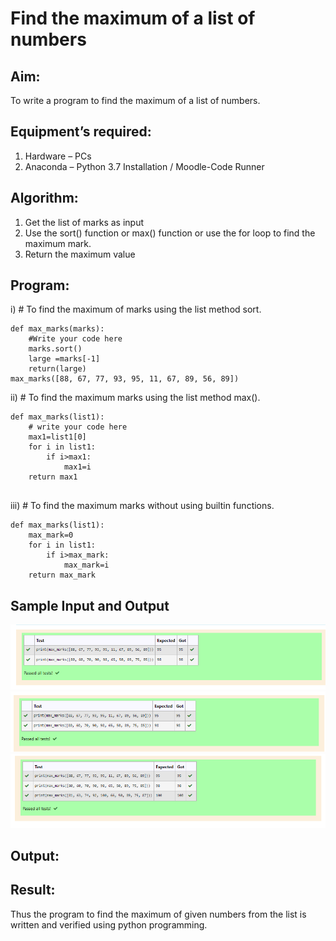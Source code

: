 # Find the maximum of a list of numbers
## Aim:
To write a program to find the maximum of a list of numbers.
## Equipment’s required:
1.	Hardware – PCs
2.	Anaconda – Python 3.7 Installation / Moodle-Code Runner
## Algorithm:
1.	Get the list of marks as input
2.	Use the sort() function or max() function or use the for loop to find the maximum mark.
3.	Return the maximum value
## Program:

i)	# To find the maximum of marks using the list method sort.
```
def max_marks(marks):
    #Write your code here
    marks.sort()
    large =marks[-1]
    return(large)
max_marks([88, 67, 77, 93, 95, 11, 67, 89, 56, 89])

```

ii)	# To find the maximum marks using the list method max().
```
def max_marks(list1):
    # write your code here
    max1=list1[0]
    for i in list1:
        if i>max1:
            max1=i
    return max1
    
```

iii) # To find the maximum marks without using builtin functions.
```
def max_marks(list1):
    max_mark=0
    for i in list1:
        if i>max_mark:
            max_mark=i
    return max_mark

```
## Sample Input and Output
![GITHUB LOGO](list.png)
![GITHUB LOGO](list1.png)
![GITHUB LOGO](list2.png)


## Output:

## Result:
Thus the program to find the maximum of given numbers from the list is written and verified using python programming.
